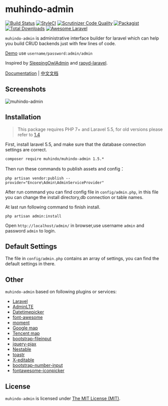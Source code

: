 muhindo-admin
=====

[![Build Status](https://travis-ci.org/z-song/muhindo-admin.svg?branch=master)](https://travis-ci.org/z-song/muhindo-admin)
[![StyleCI](https://styleci.io/repos/48796179/shield)](https://styleci.io/repos/48796179)
[![Scrutinizer Code Quality](https://scrutinizer-ci.com/g/z-song/muhindo-admin/badges/quality-score.png?b=master)](https://scrutinizer-ci.com/g/z-song/muhindo-admin/?branch=master)
[![Packagist](https://img.shields.io/packagist/l/muhindo/muhindo-admin.svg?maxAge=2592000)](https://packagist.org/packages/muhindo/muhindo-admin)
[![Total Downloads](https://img.shields.io/packagist/dt/muhindo/muhindo-admin.svg?style=flat-square)](https://packagist.org/packages/muhindo/muhindo-admin)
[![Awesome Laravel](https://img.shields.io/badge/Awesome-Laravel-brightgreen.svg)](https://github.com/z-song/muhindo-admin)

`muhindo-admin` is administrative interface builder for laravel which can help you build CRUD backends just with few lines of code.

[Demo](http://muhindo-admin.org/demo) use `username/password:admin/admin`

Inspired by [SleepingOwlAdmin](https://github.com/sleeping-owl/admin) and [rapyd-laravel](https://github.com/zofe/rapyd-laravel).

[Documentation](http://muhindo-admin.org/docs) | [中文文档](http://muhindo-admin.org/docs/#/zh/)

Screenshots
------------

![muhindo-admin](https://cloud.githubusercontent.com/assets/1479100/19625297/3b3deb64-9947-11e6-807c-cffa999004be.jpg)

Installation
------------

> This package requires PHP 7+ and Laravel 5.5, for old versions please refer to [1.4](http://muhindo-admin.org/docs/v1.4/#/) 

First, install laravel 5.5, and make sure that the database connection settings are correct.

```
composer require muhindo/muhindo-admin 1.5.*
```

Then run these commands to publish assets and config：

```
php artisan vendor:publish --provider="Encore\Admin\AdminServiceProvider"
```
After run command you can find config file in `config/admin.php`, in this file you can change the install directory,db connection or table names.

At last run following command to finish install. 
```
php artisan admin:install
```

Open `http://localhost/admin/` in browser,use username `admin` and password `admin` to login.

Default Settings
------------
The file in `config/admin.php` contains an array of settings, you can find the default settings in there.


Other
------------
`muhindo-admin` based on following plugins or services:

+ [Laravel](https://laravel.com/)
+ [AdminLTE](https://almsaeedstudio.com/)
+ [Datetimepicker](http://eonasdan.github.io/bootstrap-datetimepicker/)
+ [font-awesome](http://fontawesome.io)
+ [moment](http://momentjs.com/)
+ [Google map](https://www.google.com/maps)
+ [Tencent map](http://lbs.qq.com/)
+ [bootstrap-fileinput](https://github.com/kartik-v/bootstrap-fileinput)
+ [jquery-pjax](https://github.com/defunkt/jquery-pjax)
+ [Nestable](http://dbushell.github.io/Nestable/)
+ [toastr](http://codeseven.github.io/toastr/)
+ [X-editable](http://github.com/vitalets/x-editable)
+ [bootstrap-number-input](https://github.com/wpic/bootstrap-number-input)
+ [fontawesome-iconpicker](https://github.com/itsjavi/fontawesome-iconpicker)

License
------------
`muhindo-admin` is licensed under [The MIT License (MIT)](LICENSE).
